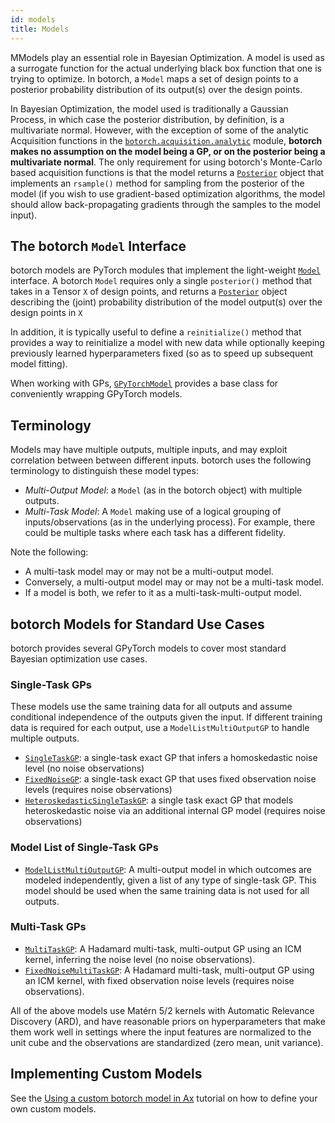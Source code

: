 ```yaml
---
id: models
title: Models
---
```


MModels play an essential role in Bayesian Optimization. A model is used as a
surrogate function for the actual underlying black box function that one is
trying to optimize. In botorch, a `Model` maps a set of design points to a
posterior probability distribution of its output(s) over the design points.

In Bayesian Optimization, the model used is traditionally a Gaussian Process,
in which case the posterior distribution, by definition, is a multivariate
normal. However, with the exception of some of the analytic Acquisition
functions in the
[`botorch.acquisition.analytic`](../api/acquisition.html#botorch-acquisition-analytic)
module, **botorch makes no assumption on the model being a GP, or on the
posterior being a multivariate normal**. The only requirement for using
botorch's Monte-Carlo based acquisition functions is that the model returns a
[`Posterior`](../api/api/posteriors.html#posterior) object that implements an
`rsample()` method for sampling from the posterior of the model (if you wish to
use gradient-based optimization algorithms, the model should allow
back-propagating gradients through the samples to the model input).


## The botorch `Model` Interface

botorch models are PyTorch modules that implement the light-weight
[`Model`](../api/models.html#model) interface. A botorch `Model` requires only
a single `posterior()` method that takes in a Tensor `X` of design points,
and returns a [`Posterior`](../api/posteriors.html#posterior) object describing
the (joint) probability distribution of the model output(s) over the design
points in `X`

In addition, it is typically useful to define a `reinitialize()` method that
provides a way to reinitialize a model with new data while optionally keeping
previously learned hyperparameters fixed (so as to speed up subsequent model
fitting).

When working with GPs, [`GPyTorchModel`](../api/models.html#gpytorchmodel)
provides a base class for conveniently wrapping GPyTorch models.

## Terminology

Models may have multiple outputs, multiple inputs,
and may exploit correlation between between different inputs. botorch uses the following terminology to distinguish these model types:

* *Multi-Output Model*: a `Model` (as in the botorch object) with multiple outputs.
* *Multi-Task Model*: A `Model` making use of a logical grouping of inputs/observations (as in the underlying process). For example, there could be multiple tasks where each task has a different fidelity.

Note the following:
* A multi-task model may or may not be a multi-output model.
* Conversely, a multi-output model may or may not be a multi-task model.
* If a model is both, we refer to it as a multi-task-multi-output model.

## botorch Models for Standard Use Cases

botorch provides several GPyTorch models to cover most standard Bayesian
optimization use cases.  

### Single-Task GPs
These models use the same training data for all outputs and assume conditional independence of the outputs given the input. If different training data is required for each output, use a `ModelListMultiOutputGP` to handle multiple outputs.
* [`SingleTaskGP`](../api/models.html#singletaskgp): a single-task
  exact GP that infers a homoskedastic noise level (no noise observations)
* [`FixedNoiseGP`](../api/models.html#fixednoisegp): a single-task exact GP that uses fixed observation noise levels (requires noise observations)
* [`HeteroskedasticSingleTaskGP`](../api/models.html#heteropskedasticsingletaskgp):
  a single task exact GP that models heteroskedastic noise via
  an additional internal GP model (requires noise observations)

### Model List of Single-Task GPs
* [`ModelListMultiOutputGP`](../api/models.html#modellistgp): A multi-output model in
  which outcomes are modeled independently, given a list of any type of
  single-task GP. This model should be used when the same training data is not used for all outputs. 

### Multi-Task GPs
* [`MultiTaskGP`](../api/models.html#multitaskgp): A Hadamard multi-task,
  multi-output GP using an ICM kernel, inferring the noise level (no noise
  observations).
* [`FixedNoiseMultiTaskGP`](../api/models.html#fixednoisemultitaskgp): A Hadamard
  multi-task, multi-output GP using an ICM kernel, with fixed observation noise
  levels (requires noise observations).

All of the above models use Matérn 5/2 kernels with Automatic Relevance Discovery (ARD), and have reasonable priors on hyperparameters that make them work well in settings where the input features are normalized to the unit cube and the observations are standardized (zero mean, unit variance).

## Implementing Custom Models

See the [Using a custom botorch model in Ax](../tutorials/custom_botorch_model_in_ax)
tutorial on how to define your own custom models.
